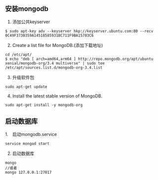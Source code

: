 ## 安装mongodb
1. 添加公共keyserver
```
$ sudo apt-key adv --keyserver hkp://keyserver.ubuntu.com:80 --recv 0C49F3730359A14518585931BC711F9BA15703C6
```
2. Create a list file for MongoDB.(添加下载地址)
```
cd /etc/apt/
$ echo "deb [ arch=amd64,arm64 ] http://repo.mongodb.org/apt/ubuntu xenial/mongodb-org/3.4 multiverse" | sudo tee /etc/apt/sources.list.d/mongodb-org-3.4.list
```
3. 升级软件包
```
sudo apt-get update
```
4. Install the latest stable version of MongoDB.
```
sudo apt-get install -y mongodb-org
```
## 启动数据库
1.　启动mongodb.service
```
service mongod start
```
2. 启动数据库
```
mongo
//或者
mongo 127.0.0.1:27017
```

